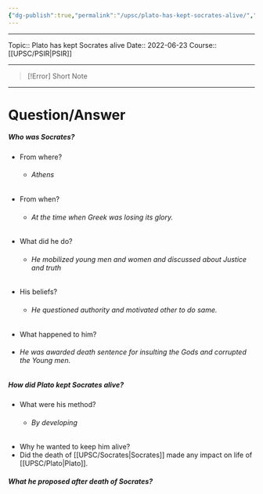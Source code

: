 ```yaml
---
{"dg-publish":true,"permalink":"/upsc/plato-has-kept-socrates-alive/","dgHomeLink":true,"dgPassFrontmatter":false}
---
```


----
Topic:: Plato has kept Socrates alive
Date:: 2022-06-23
Course:: [[UPSC/PSIR|PSIR]] 

----

>[!Error] Short Note

---
# Question/Answer
##### Who was Socrates? 
- From where? 
	- ###### Athens
- From when? 
	- ###### At the time when Greek was losing its glory.
- What did he do? 
	- ###### He mobilized young men and women and discussed about Justice and truth
- His beliefs? 
	- ###### He questioned authority and motivated other to do same.
- What happened to him? 
- ###### He was awarded death sentence for insulting the Gods and corrupted the Young men. 

##### How did Plato kept Socrates alive? 
- What were his method? 
	- ###### By developing 
- Why he wanted to keep him alive? 
-  Did the death of [[UPSC/Socrates|Socrates]] made any impact on life of [[UPSC/Plato|Plato]]. 

##### What he proposed after death of Socrates?


